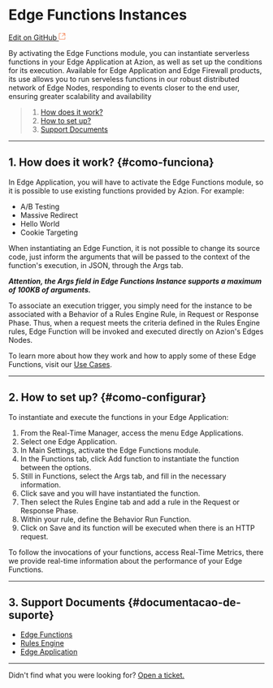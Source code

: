 # Edge Functions Instances

[Edit on GitHub <svg width="14" height="14" xmlns="http://www.w3.org/2000/svg"><g fill="none" stroke="#F3652B"><path d="M4.81.71H.672v11.43H12.1V8.001" stroke-width=".8"/><path d="M6.87.786h5.155V5.94M6.31 6.5L12.026.786"/></g></svg>](https://github.com/aziontech/docs_en/edit/master/edge-application/edge-functions-instances/index.md)

By activating the Edge Functions module, you can instantiate serverless functions in your Edge Application at Azion, as well as set up the conditions for its execution. Available for Edge Application and Edge Firewall products, its use allows you to run serveless functions in our robust distributed network of Edge Nodes, responding to events closer to the end user, ensuring greater scalability and availability

> 1. [How does it work?](#como-funciona)
> 2. [How to set up?](#como-configurar)
> 3. [Support Documents](#documentacao-de-suporte)

---

## 1. How does it work? {#como-funciona}

In Edge Application, you will have to activate the Edge Functions module, so it is possible to use existing functions provided by Azion. For example:

* A/B Testing
* Massive Redirect
* Hello World
* Cookie Targeting

When instantiating an Edge Function, it is not possible to change its source code, just inform the arguments that will be passed to the context of the function's execution, in JSON, through the Args tab.

***Attention, the Args field in Edge Functions Instance supports a maximum of 100KB of arguments.***

To associate an execution trigger, you simply need for the instance to be associated with a Behavior of a Rules Engine Rule, in Request or Response Phase. Thus, when a request meets the criteria defined in the Rules Engine rules, Edge Function will be invoked and executed directly on Azion's Edges Nodes.

To learn more about how they work and how to apply some of these Edge Functions, visit our [Use Cases](https://www.azion.com/en/documentation/use-cases/).

---

## 2. How to set up? {#como-configurar}

To instantiate and execute the functions in your Edge Application:

1. From the Real-Time Manager, access the menu Edge Applications.
2. Select one Edge Application.
3. In Main Settings, activate the Edge Functions module.
4. In the Functions tab, click Add function to instantiate the function between the options.
5. Still in Functions, select the Args tab, and fill in the necessary information.
6. Click save and you will have instantiated the function.
7. Then select the Rules Engine tab and add a rule in the Request or Response Phase.
8. Within your rule, define the Behavior Run Function.
9. Click on Save and its function will be executed when there is an HTTP request.

To follow the invocations of your functions, access Real-Time Metrics, there we provide real-time information about the performance of your Edge Functions.

---

## 3. Support Documents {#documentacao-de-suporte}

* [Edge Functions](https://www.azion.com/en/documentation/products/edge-functions/)
* [Rules Engine](https://www.azion.com/en/documentation/products/edge-application/rules-engine/)
* [Edge Application](https://www.azion.com/en/documentation/products/edge-application/)

---

Didn't find what you were looking for? [Open a ticket.](https://tickets.azion.com/)
